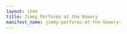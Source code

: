 ```yaml
---
layout: item
title: Jimmy Performs at the Bowery 
manifest_name: jimmy-performs-at-the-bowery-
---
```

<!-- Add an essay or interpretive material below this line,
using HTML or markdown.  Do not modify this file above this line -->
